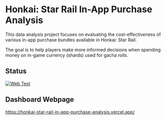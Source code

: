 # Honkai: Star Rail In-App Purchase Analysis

This data analysis project focuses on evaluating the cost-effectiveness of various in-app purchase bundles available in Honkai: Star Rail.

The goal is to help players make more informed decisions when spending money on in-game currency (shards) used for gacha rolls.

## Status

[![Web Test](https://github.com/sakan811/honkai-star-rail-in-app-purchase-analysis/actions/workflows/webpage-test.yml/badge.svg)](https://github.com/sakan811/honkai-star-rail-in-app-purchase-analysis/actions/workflows/webpage-test.yml)

## Dashboard Webpage

<https://honkai-star-rail-in-app-purchase-analysis.vercel.app/>
